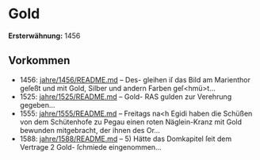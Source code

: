 # Gold

**Ersterwähnung:** 1456

## Vorkommen
- 1456: [jahre/1456/README.md](../jahre/1456/README.md) – Des-
gleihen iſ das Bild am Marienthor geſeßt und mit
Gold, Silber und andern Farben geſ<hmü>t...
- 1525: [jahre/1525/README.md](../jahre/1525/README.md) – Gold- RAS
gulden zur Verehrung gegeben...
- 1555: [jahre/1555/README.md](../jahre/1555/README.md) – Freitags na<h Egidi haben die Schüßen von dem
Schütenhofe zu Pegau einen roten Näglein-Kranz mit
Gold bewunden mitgebracht, der ihnen des Or...
- 1588: [jahre/1588/README.md](../jahre/1588/README.md) – 5) Hätte das Domkapitel ſeit dem Vertrage 2 Gold-
ſchmiede eingenommen...
